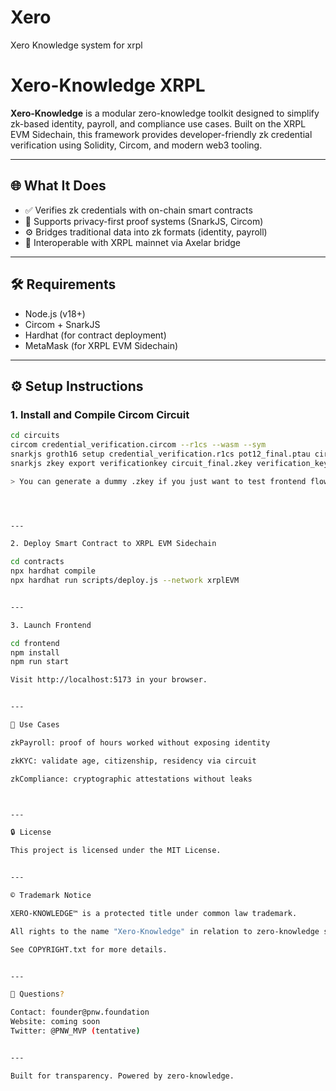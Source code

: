 # Xero
Xero Knowledge system for xrpl

# Xero-Knowledge XRPL

**Xero-Knowledge** is a modular zero-knowledge toolkit designed to simplify zk-based identity, payroll, and compliance use cases. Built on the XRPL EVM Sidechain, this framework provides developer-friendly zk credential verification using Solidity, Circom, and modern web3 tooling.

---

## 🌐 What It Does

- ✅ Verifies zk credentials with on-chain smart contracts  
- 🔐 Supports privacy-first proof systems (SnarkJS, Circom)  
- ⚙️ Bridges traditional data into zk formats (identity, payroll)  
- 🧩 Interoperable with XRPL mainnet via Axelar bridge  

---

## 🛠️ Requirements

- Node.js (v18+)
- Circom + SnarkJS
- Hardhat (for contract deployment)
- MetaMask (for XRPL EVM Sidechain)

---

## ⚙️ Setup Instructions

### 1. Install and Compile Circom Circuit

```bash
cd circuits
circom credential_verification.circom --r1cs --wasm --sym
snarkjs groth16 setup credential_verification.r1cs pot12_final.ptau circuit_final.zkey
snarkjs zkey export verificationkey circuit_final.zkey verification_key.json

> You can generate a dummy .zkey if you just want to test frontend flows.




---

2. Deploy Smart Contract to XRPL EVM Sidechain

cd contracts
npx hardhat compile
npx hardhat run scripts/deploy.js --network xrplEVM


---

3. Launch Frontend

cd frontend
npm install
npm run start

Visit http://localhost:5173 in your browser.


---

🧠 Use Cases

zkPayroll: proof of hours worked without exposing identity

zkKYC: validate age, citizenship, residency via circuit

zkCompliance: cryptographic attestations without leaks



---

🔒 License

This project is licensed under the MIT License.


---

© Trademark Notice

XERO-KNOWLEDGE™ is a protected title under common law trademark.

All rights to the name "Xero-Knowledge" in relation to zero-knowledge systems are claimed by the Proven National Workers Foundation, 2025.

See COPYRIGHT.txt for more details.


---

💬 Questions?

Contact: founder@pnw.foundation
Website: coming soon
Twitter: @PNW_MVP (tentative)


---

Built for transparency. Powered by zero-knowledge.




